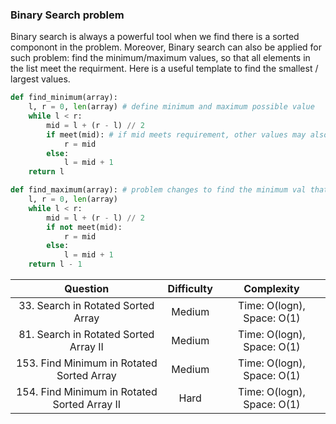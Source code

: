 ### Binary Search problem
Binary search is always a powerful tool when we find there is a sorted componont in the problem. Moreover, Binary search can also be applied for such problem: find the minimum/maximum values, so that all elements in the list meet the requirment. Here is a useful template to find the smallest / largest values.

```python
def find_minimum(array):
	l, r = 0, len(array) # define minimum and maximum possible value
	while l < r:
		mid = l + (r - l) // 2
		if meet(mid): # if mid meets requirement, other values may also on left side
			r = mid
		else:
			l = mid + 1
	return l

def find_maximum(array): # problem changes to find the minimum val that doesn't meet requirements
	l, r = 0, len(array)
	while l < r:
		mid = l + (r - l) // 2
		if not meet(mid):
			r = mid
		else:
			l = mid + 1
	return l - 1
```

| Question | Difficulty | Complexity |
| :---: | :---: | :---: |
| 33. Search in Rotated Sorted Array | Medium | Time: O(logn), Space: O(1) |
| 81. Search in Rotated Sorted Array II | Medium | Time: O(logn), Space: O(1) |
| 153. Find Minimum in Rotated Sorted Array | Medium | Time: O(logn), Space: O(1) |
| 154. Find Minimum in Rotated Sorted Array II | Hard | Time: O(logn), Space: O(1) |